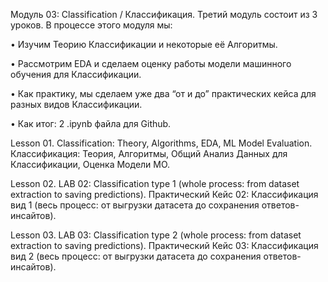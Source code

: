 Модуль 03: Classification / Классификация.
Третий модуль состоит из 3 уроков. В процессе этого модуля мы:

• Изучим Теорию Классификации и некоторые её Алгоритмы.

• Рассмотрим EDA и сделаем оценку работы модели машинного обучения для Классификации.

• Как практику, мы сделаем уже два “от и до” практических кейса для разных видов Классификации.

• Как итог: 2 .ipynb файла для Github.

Lesson 01. Classification: Theory, Algorithms, EDA, ML Model Evaluation.
Классификация: Теория, Алгоритмы, Общий Анализ Данных для Классификации, Оценка Модели МО.

Lesson 02. LAB 02: Classification type 1 (whole process: from dataset extraction to saving predictions).
Практический Кейс 02: Классификация вид 1 (весь процесс: от выгрузки датасета до сохранения ответов-инсайтов).

Lesson 03. LAB 03: Classification type 2 (whole process: from dataset extraction to saving predictions).
Практический Кейс 03: Классификация вид 2 (весь процесс: от выгрузки датасета до сохранения ответов-инсайтов).

